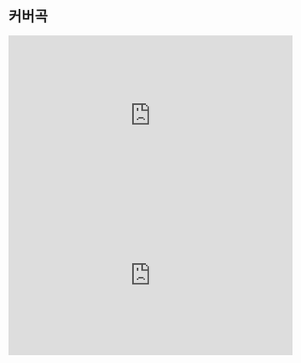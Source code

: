 
# 커버곡

<iframe width="560" height="315" src="https://www.youtube.com/embed/K8z7oUsm2zg" class="youtube" title="YouTube video player" frameborder="0" allow="accelerometer; autoplay; clipboard-write; encrypted-media; gyroscope; picture-in-picture; web-share" allowfullscreen></iframe>
<iframe width="560" height="315" src="https://www.youtube.com/embed/YbGZUZ0EpwE" class="youtube" title="YouTube video player" frameborder="0" allow="accelerometer; autoplay; clipboard-write; encrypted-media; gyroscope; picture-in-picture; web-share" allowfullscreen></iframe>
